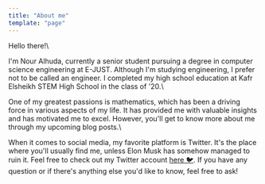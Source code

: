 ```yaml
---
title: "About me"
template: "page"
---
```


Hello there!\

I'm Nour Alhuda, currently a senior student pursuing a degree in computer science engineering at E-JUST. Although I'm studying engineering, I prefer not to be called an engineer. I completed my high school education at Kafr Elsheikh STEM High School in the class of '20.\

One of my greatest passions is mathematics, which has been a driving force in various aspects of my life. It has provided me with valuable insights and has motivated me to excel. However, you'll get to know more about me through my upcoming blog posts.\

When it comes to social media, my favorite platform is Twitter. It's the place where you'll usually find me, unless Elon Musk has somehow managed to ruin it. Feel free to check out my Twitter account [here 🐦](https://twitter.com/NourAbosen).
If you have any question or if there's anything else you'd like to know, feel free to ask!
